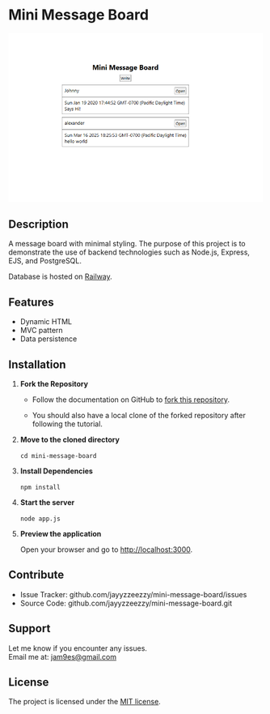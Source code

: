 # Mini Message Board

![Demo Screenshot](mini-message-board.PNG)

## Description

A message board with minimal styling. The purpose of this project is to demonstrate the use of backend technologies such as Node.js, Express, EJS, and PostgreSQL.

Database is hosted on [Railway](https://railway.com/).

## Features

- Dynamic HTML
- MVC pattern
- Data persistence

## Installation

1. **Fork the Repository**

    - Follow the documentation on GitHub to [fork this repository](https://docs.github.com/en/pull-requests/collaborating-with-pull-requests/working-with-forks/fork-a-repo).  

    - You should also have a local clone of the forked repository after following the tutorial.

2. **Move to the cloned directory**

    ``cd mini-message-board``

3. **Install Dependencies**

    ``npm install``

4. **Start the server**

    ``node app.js``

5. **Preview the application**

    Open your browser and go to <http://localhost:3000>.

## Contribute

- Issue Tracker: github.com/jayyzzeezzy/mini-message-board/issues
- Source Code: github.com/jayyzzeezzy/mini-message-board.git

## Support

Let me know if you encounter any issues.  
Email me at: <jam9es@gmail.com>

## License

The project is licensed under the [MIT license](LICENSE.md).
